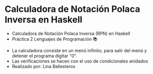 # Calculadora de Notación Polaca Inversa en Haskell

- Calculadora de Notación Polaca Inversa (RPN) en Haskell
- Práctica 2 Lenguajes de Programación 
:books:
* La calculadora consiste en un menú infinito, para salir del menú y detener el programa digitar "0".
* Las verificaciones se hacen con el uso de condicionales anidados
* Realizado por: Lina Ballesteros
